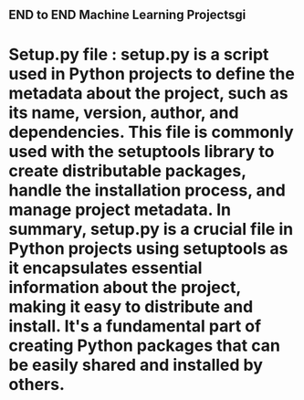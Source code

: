 ## END to END Machine Learning Projectsgi
# Setup.py file  : setup.py is a script used in Python projects to define the metadata about the project, such as its name, version, author, and dependencies. This file is commonly used with the setuptools library to create distributable packages, handle the installation process, and manage project metadata. In summary, setup.py is a crucial file in Python projects using setuptools as it encapsulates essential information about the project, making it easy to distribute and install. It's a fundamental part of creating Python packages that can be easily shared and installed by others.